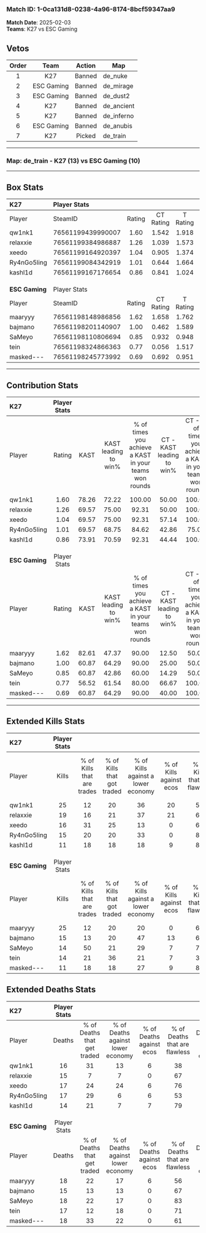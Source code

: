 ### Match ID: 1-0ca131d8-0238-4a96-8174-8bcf59347aa9  
**Match Date**: 2025-02-03  
**Teams**: K27 vs ESC Gaming  

## Vetos  

| Order | Team | Action | Map |
| :---: | :--: | :----: | --- |
| 1 | K27 | Banned | de_nuke |
| 2 | ESC Gaming | Banned | de_mirage |
| 3 | ESC Gaming | Banned | de_dust2 |
| 4 | K27 | Banned | de_ancient |
| 5 | K27 | Banned | de_inferno |
| 6 | ESC Gaming | Banned | de_anubis |
| 7 | K27 | Picked | de_train |

---  

### **Map**: de_train - K27 (13) vs ESC Gaming (10)  
---  

## Box Stats  

| **K27**        | Player Stats      |        |           |          |       |       |       |         |        |      |     |
| :- | :- | :-: | :-: | :-: | :-: | :-: | :-: | :-: | :-: | :-: | :-: |
| Player         | SteamID           | Rating | CT Rating | T Rating | KAST  |  ADR  | Kills | Assists | Deaths | K/D  | HS% |
| qw1nk1         | 76561199439990007 |  1.60  |   1.542   |  1.918   | 78.26 | 116.2 |  25   |    7    |   16   | 1.56 | 44  |
| relaxxie       | 76561199384986887 |  1.26  |   1.039   |  1.573   | 69.57 | 91.2  |  19   |    8    |   15   | 1.27 | 73  |
| xeedo          | 76561199164920397 |  1.04  |   0.905   |  1.374   | 69.57 | 74.5  |  16   |    5    |   17   | 0.94 | 50  |
| Ry4nGo5ling    | 76561199084342919 |  1.01  |   0.644   |  1.664   | 69.57 | 73.8  |  15   |    7    |   17   | 0.88 | 53  |
| kashl1d        | 76561199167176654 |  0.86  |   0.841   |  1.024   | 73.91 | 45.7  |  11   |    5    |   14   | 0.79 | 36  |
|                |                   |        |           |          |       |       |       |         |        |      |     |
|                |                   |        |           |          |       |       |       |         |        |      |     |
|                |                   |        |           |          |       |       |       |         |        |      |     |
| **ESC Gaming** | Player Stats      |        |           |          |       |       |       |         |        |      |     |
| Player         | SteamID           | Rating | CT Rating | T Rating | KAST  |  ADR  | Kills | Assists | Deaths | K/D  | HS% |
| maaryyy        | 76561198148986856 |  1.62  |   1.658   |  1.762   | 82.61 | 126.8 |  25   |    6    |   18   | 1.39 | 68  |
| bajmano        | 76561198201140907 |  1.00  |   0.462   |  1.589   | 60.87 | 75.5  |  15   |    9    |   15   | 1.00 | 66  |
| SaMeyo         | 76561198110806694 |  0.85  |   0.932   |  0.948   | 60.87 | 67.4  |  14   |    4    |   18   | 0.78 | 21  |
| tein           | 76561198324866363 |  0.77  |   0.056   |  1.517   | 56.52 | 50.4  |  14   |    1    |   17   | 0.82 | 64  |
| masked---      | 76561198245773992 |  0.69  |   0.692   |  0.951   | 60.87 | 47.2  |  11   |    8    |   18   | 0.61 | 27  |
---  

## Contribution Stats  

| **K27**        | Player Stats |       |                      |                                                        |                           |                                                             |                          |                                                            |
| :- | :-: | :-: | :-: | :-: | :-: | :-: | :-: | :-: |
| Player         |    Rating    | KAST  | KAST leading to win% | % of times you achieve a KAST in your teams won rounds | CT - KAST leading to win% | CT - % of times you achieve a KAST in your teams won rounds | T - KAST leading to win% | T - % of times you achieve a KAST in your teams won rounds |
| qw1nk1         |     1.60     | 78.26 |        72.22         |                         100.00                         |           50.00           |                           100.00                            |          90.00           |                           100.00                           |
| relaxxie       |     1.26     | 69.57 |        75.00         |                         92.31                          |           50.00           |                           100.00                            |          100.00          |                           88.89                            |
| xeedo          |     1.04     | 69.57 |        75.00         |                         92.31                          |           57.14           |                           100.00                            |          88.89           |                           88.89                            |
| Ry4nGo5ling    |     1.01     | 69.57 |        68.75         |                         84.62                          |           42.86           |                            75.00                            |          88.89           |                           88.89                            |
| kashl1d        |     0.86     | 73.91 |        70.59         |                         92.31                          |           44.44           |                           100.00                            |          100.00          |                           88.89                            |
|                |              |       |                      |                                                        |                           |                                                             |                          |                                                            |
|                |              |       |                      |                                                        |                           |                                                             |                          |                                                            |
|                |              |       |                      |                                                        |                           |                                                             |                          |                                                            |
| **ESC Gaming** | Player Stats |       |                      |                                                        |                           |                                                             |                          |                                                            |
| Player         |    Rating    | KAST  | KAST leading to win% | % of times you achieve a KAST in your teams won rounds | CT - KAST leading to win% | CT - % of times you achieve a KAST in your teams won rounds | T - KAST leading to win% | T - % of times you achieve a KAST in your teams won rounds |
| maaryyy        |     1.62     | 82.61 |        47.37         |                         90.00                          |           12.50           |                            50.00                            |          72.73           |                           100.00                           |
| bajmano        |     1.00     | 60.87 |        64.29         |                         90.00                          |           25.00           |                            50.00                            |          80.00           |                           100.00                           |
| SaMeyo         |     0.85     | 60.87 |        42.86         |                         60.00                          |           14.29           |                            50.00                            |          71.43           |                           62.50                            |
| tein           |     0.77     | 56.52 |        61.54         |                         80.00                          |           66.67           |                           100.00                            |          60.00           |                           75.00                            |
| masked---      |     0.69     | 60.87 |        64.29         |                         90.00                          |           40.00           |                           100.00                            |          77.78           |                           87.50                            |
---  

## Extended Kills Stats  

| **K27**        | Player Stats |                            |                            |                                    |                         |                              |                                 |                                       |                    |           |
| :- | :-: | :-: | :-: | :-: | :-: | :-: | :-: | :-: | :-: | :-: |
| Player         |    Kills     | % of Kills that are trades | % of Kills that got traded | % of Kills against a lower economy | % of Kills against ecos | % of Kills that are flawless | % of Kills that are close duels | % of Kills that are assisted by flash | Pistol Round Kills | AWP Kills |
| qw1nk1         |      25      |             12             |             20             |                 36                 |           20            |              56              |                0                |                   8                   |         2          |     0     |
| relaxxie       |      19      |             16             |             21             |                 37                 |           21            |              63              |                0                |                   5                   |         4          |     0     |
| xeedo          |      16      |             31             |             25             |                 13                 |            0            |              69              |                0                |                   6                   |         1          |     0     |
| Ry4nGo5ling    |      15      |             20             |             20             |                 33                 |            0            |              80              |               13                |                   0                   |         1          |     0     |
| kashl1d        |      11      |             18             |             18             |                 18                 |            9            |              82              |                0                |                   0                   |         2          |     4     |
|                |              |                            |                            |                                    |                         |                              |                                 |                                       |                    |           |
|                |              |                            |                            |                                    |                         |                              |                                 |                                       |                    |           |
|                |              |                            |                            |                                    |                         |                              |                                 |                                       |                    |           |
| **ESC Gaming** | Player Stats |                            |                            |                                    |                         |                              |                                 |                                       |                    |           |
| Player         |    Kills     | % of Kills that are trades | % of Kills that got traded | % of Kills against a lower economy | % of Kills against ecos | % of Kills that are flawless | % of Kills that are close duels | % of Kills that are assisted by flash | Pistol Round Kills | AWP Kills |
| maaryyy        |      25      |             12             |             20             |                 20                 |            0            |              60              |               12                |                  24                   |         0          |     0     |
| bajmano        |      15      |             13             |             20             |                 47                 |           13            |              67              |                0                |                   0                   |         0          |     0     |
| SaMeyo         |      14      |             50             |             21             |                 29                 |            7            |              71              |                7                |                   0                   |         0          |    11     |
| tein           |      14      |             21             |             36             |                 21                 |            7            |              36              |                0                |                   7                   |         1          |     0     |
| masked---      |      11      |             18             |             18             |                 27                 |            9            |              82              |                0                |                   0                   |         0          |     1     |
## Extended Deaths Stats  

| **K27**        | Player Stats |                             |                                   |                          |                               |                            |                           |               |
| :- | :-: | :-: | :-: | :-: | :-: | :-: | :-: | :-: |
| Player         |    Deaths    | % of Deaths that get traded | % of Deaths against lower economy | % of Deaths against ecos | % of Deaths that are flawless | % of Deaths that are close | % of Deaths while blinded | Deaths to AWP |
| qw1nk1         |      16      |             31              |                13                 |            6             |              38               |             6              |             0             |       2       |
| relaxxie       |      15      |              7              |                 7                 |            0             |              67               |             7              |             7             |       2       |
| xeedo          |      17      |             24              |                24                 |            6             |              76               |             6              |            12             |       4       |
| Ry4nGo5ling    |      17      |             29              |                 6                 |            6             |              53               |             6              |            18             |       3       |
| kashl1d        |      14      |             21              |                 7                 |            7             |              79               |             0              |             7             |       1       |
|                |              |                             |                                   |                          |                               |                            |                           |               |
|                |              |                             |                                   |                          |                               |                            |                           |               |
|                |              |                             |                                   |                          |                               |                            |                           |               |
| **ESC Gaming** | Player Stats |                             |                                   |                          |                               |                            |                           |               |
| Player         |    Deaths    | % of Deaths that get traded | % of Deaths against lower economy | % of Deaths against ecos | % of Deaths that are flawless | % of Deaths that are close | % of Deaths while blinded | Deaths to AWP |
| maaryyy        |      18      |             22              |                17                 |            6             |              56               |             11             |             6             |       1       |
| bajmano        |      15      |             13              |                13                 |            0             |              67               |             0              |             7             |       0       |
| SaMeyo         |      18      |             22              |                17                 |            0             |              83               |             0              |             0             |       2       |
| tein           |      17      |             12              |                18                 |            0             |              71               |             0              |             0             |       1       |
| masked---      |      18      |             33              |                22                 |            0             |              61               |             0              |            11             |       0       |
